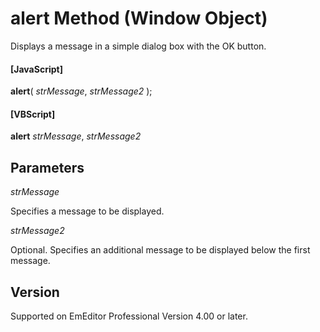 # alert Method (Window Object)

Displays a message in a simple dialog box with the OK button.

#### \[JavaScript\]

**alert**( _strMessage_, _strMessage2_ );

#### \[VBScript\]

**alert** _strMessage_, _strMessage2_

## Parameters

_strMessage_

Specifies a message to be displayed.

_strMessage2_

Optional. Specifies an additional message to be displayed below the first message.

## Version

Supported on EmEditor Professional Version 4.00 or later.
